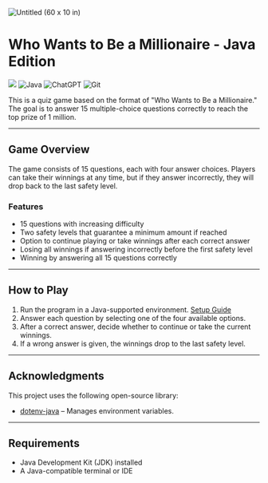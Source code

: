 ![Untitled (60 x 10 in)](https://github.com/user-attachments/assets/7a48b72b-27fd-464d-bf2e-0730680da86e)

# Who Wants to Be a Millionaire - Java Edition
![](https://img.shields.io/badge/MIT-green?style=for-the-badge)
![Java](https://img.shields.io/badge/java-%23ED8B00.svg?style=for-the-badge&logo=openjdk&logoColor=white)
![ChatGPT](https://img.shields.io/badge/chatGPT-74aa9c?style=for-the-badge&logo=openai&logoColor=white)
![Git](https://img.shields.io/badge/git-%23F05033.svg?style=for-the-badge&logo=git&logoColor=white)

This is a quiz game based on the format of "Who Wants to Be a Millionaire." The goal is to answer 15 multiple-choice questions correctly to reach the top prize of 1 million.

---

## Game Overview

The game consists of 15 questions, each with four answer choices. Players can take their winnings at any time, but if they answer incorrectly, they will drop back to the last safety level.

### Features

- 15 questions with increasing difficulty
- Two safety levels that guarantee a minimum amount if reached
- Option to continue playing or take winnings after each correct answer
- Losing all winnings if answering incorrectly before the first safety level
- Winning by answering all 15 questions correctly

---

## How to Play

1. Run the program in a Java-supported environment. [Setup Guide](https://github.com/MarcBlattmann/Who-Wants-to-Be-a-Millionaire/wiki/Setup)
2. Answer each question by selecting one of the four available options.
3. After a correct answer, decide whether to continue or take the current winnings.
4. If a wrong answer is given, the winnings drop to the last safety level.

---

## Acknowledgments

This project uses the following open-source library:

- [dotenv-java](https://github.com/cdimascio/dotenv-java) – Manages environment variables.

---

## Requirements

- Java Development Kit (JDK) installed
- A Java-compatible terminal or IDE
